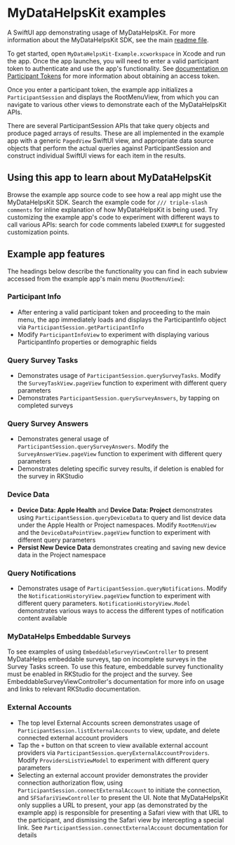# MyDataHelpsKit examples

A SwiftUI app demonstrating usage of MyDataHelpsKit. For more information about the MyDataHelpsKit SDK, see the main [readme file](https://github.com/CareEvolution/MyDataHelpsKit-iOS).

To get started, open `MyDataHelpsKit-Example.xcworkspace` in Xcode and run the app. Once the app launches, you will need to enter a valid participant token to authenticate and use the app's functionality. See [documentation on Participant Tokens](https://developer.rkstudio.careevolution.com/sdk/participant_tokens.html) for more information about obtaining an access token.

Once you enter a participant token, the example app initializes a `ParticipantSession` and displays the RootMenuView, from which you can navigate to various other views to demonstrate each of the MyDataHelpsKit APIs.

There are several ParticipantSession APIs that take query objects and produce paged arrays of results. These are all implemented in the example app with a generic `PagedView` SwiftUI view, and appropriate data source objects that perform the actual queries against ParticipantSession and construct individual SwiftUI views for each item in the results.

## Using this app to learn about MyDataHelpsKit

Browse the example app source code to see how a real app might use the MyDataHelpsKit SDK. Search the example code for `/// triple-slash comments` for inline explanation of how MyDataHelpsKit is being used. Try customizing the example app's code to experiment with different ways to call various APIs: search for code comments labeled `EXAMPLE` for suggested customization points.

## Example app features

The headings below describe the functionality you can find in each subview accessed from the example app's main menu (`RootMenuView`):

### Participant Info

- After entering a valid participant token and proceeding to the main menu, the app immediately loads and displays the ParticipantInfo object via `ParticipantSession.getParticipantInfo`
- Modify `ParticipantInfoView` to experiment with displaying various ParticipantInfo properties or demographic fields

### Query Survey Tasks

- Demonstrates usage of `ParticipantSession.querySurveyTasks`. Modify the `SurveyTaskView.pageView` function to experiment with different query parameters
- Demonstrates `ParticipantSession.querySurveyAnswers`, by tapping on completed surveys

### Query Survey Answers

- Demonstrates general usage of `ParticipantSession.querySurveyAnswers`. Modify the `SurveyAnswerView.pageView` function to experiment with different query parameters
- Demonstrates deleting specific survey results, if deletion is enabled for the survey in RKStudio

### Device Data

- **Device Data: Apple Health** and **Device Data: Project** demonstrates using `ParticipantSession.queryDeviceData` to query and list device data under the Apple Health or Project namespaces. Modify `RootMenuView` and the `DeviceDataPointView.pageView` function to experiment with different query parameters
- **Persist New Device Data** demonstrates creating and saving new device data in the Project namespace

### Query Notifications

- Demonstrates usage of `ParticipantSession.queryNotifications`. Modify the `NotificationHistoryView.pageView` function to experiment with different query parameters. `NotificationHistoryView.Model` demonstrates various ways to access the different types of notification content available

### MyDataHelps Embeddable Surveys

To see examples of using `EmbeddableSurveyViewController` to present MyDataHelps embeddable surveys, tap on incomplete surveys in the Survey Tasks screen. To use this feature, embeddable survey functionality must be enabled in RKStudio for the project and the survey. See EmbeddableSurveyViewController's documentation for more info on usage and links to relevant RKStudio documentation.

### External Accounts

- The top level External Accounts screen demonstrates usage of `ParticipantSession.listExternalAccounts` to view, update, and delete connected external account providers
- Tap the `+` button on that screen to view available external account providers via `ParticipantSession.queryExternalAccountProviders`. Modify `ProvidersListViewModel` to experiment with different query parameters
- Selecting an external account provider demonstrates the provider connection authorization flow, using `ParticipantSession.connectExternalAccount` to initiate the connection, and `SFSafariViewController` to present the UI. Note that MyDataHelpsKit only supplies a URL to present, your app (as demonstrated by the example app) is responsible for presenting a Safari view with that URL to the participant, and dismissing the Safari view by intercepting a special link. See `ParticipantSession.connectExternalAccount` documentation for details
